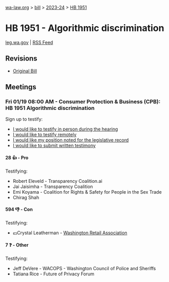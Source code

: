 [wa-law.org](/) > [bill](/bill/) > [2023-24](/bill/2023-24/) > [HB 1951](/bill/2023-24/hb/1951/)

# HB 1951 - Algorithmic discrimination
[leg.wa.gov](https://app.leg.wa.gov/billsummary?BillNumber=1951&Year=2023&Initiative=false) | [RSS Feed](./rss.xml)

## Revisions
* [Original Bill](1/)

## Meetings
### Fri 01/19 08:00 AM - Consumer Protection & Business (CPB): HB 1951 Algorithmic discrimination
Sign up to testify:
* [I would like to testify in person during the hearing](https://app.leg.wa.gov/csi/Testifier/Add?chamber=House&mId=31662&aId=156578&caId=23135&tId=1)
* [I would like to testify remotely](https://app.leg.wa.gov/csi/Testifier/Add?chamber=House&mId=31662&aId=156578&caId=23135&tId=2)
* [I would like my position noted for the legislative record](https://app.leg.wa.gov/csi/Testifier/Add?chamber=House&mId=31662&aId=156578&caId=23135&tId=3)
* [I would like to submit written testimony](https://app.leg.wa.gov/csi/Testifier/Add?chamber=House&mId=31662&aId=156578&caId=23135&tId=4)

#### 28 👍 - Pro
Testifying:
* Robert Eleveld - Transparency Coalition.ai
* Jai Jaisimha - Transparency Coalition
* Emi Koyama - Coalition for Rights & Safety for People in the Sex Trade
* Chirag Shah

#### 594 👎 - Con
Testifying:
* 💵Crystal Leatherman - [Washington Retail Association](/org/washington_retail_association/)

#### 7 ❓ - Other
Testifying:
* Jeff DeVere - WACOPS - Washington Council of Police and Sheriffs
* Tatiana Rice - Future of Privacy Forum

